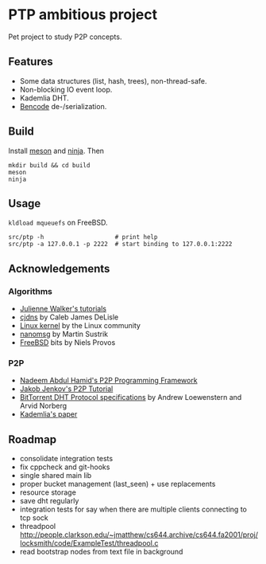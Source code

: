 # PTP ambitious project

Pet project to study P2P concepts.

## Features

* Some data structures (list, hash, trees), non-thread-safe.
* Non-blocking IO event loop.
* Kademlia DHT.
* [Bencode](https://www.bittorrent.org/beps/bep_0003.html) de-/serialization.

## Build

Install [meson](https://mesonbuild.com/) and [ninja](https://ninja-build.org/).
Then

    mkdir build && cd build
    meson
    ninja

## Usage

`kldload mqueuefs` on FreeBSD.

    src/ptp -h                    # print help
    src/ptp -a 127.0.0.1 -p 2222  # start binding to 127.0.0.1:2222

## Acknowledgements

### Algorithms

* [Julienne Walker's tutorials](http://www.eternallyconfuzzled.com/)
* [cjdns](https://github.com/cjdelisle/cjdns/) by Caleb James DeLisle
* [Linux kernel](https://www.kernel.org/) by the Linux community
* [nanomsg](https://github.com/nanomsg/nanomsg) by Martin Sustrik
* [FreeBSD](http://www.FreeBSD.org/) bits by Niels Provos

### P2P

* [Nadeem Abdul Hamid's P2P Programming Framework](http://cs.berry.edu/~nhamid/p2p/framework-python.html)
* [Jakob Jenkov's P2P Tutorial](http://tutorials.jenkov.com/p2p/disorganized-network.html)
* [BitTorrent DHT Protocol specifications](http://www.bittorrent.org/beps/bep_0005.html) by
  Andrew Loewenstern and Arvid Norberg
* [Kademlia's paper](http://www.scs.stanford.edu/~dm/home/papers/maymounkov:kademlia.ps.gz)

## Roadmap

- consolidate integration tests
- fix cppcheck and git-hooks
- single shared main lib
- proper bucket management (last_seen) + use replacements
- resource storage
- save dht regularly
- integration tests for say when there are multiple clients connecting to tcp sock
- threadpool
  http://people.clarkson.edu/~jmatthew/cs644.archive/cs644.fa2001/proj/locksmith/code/ExampleTest/threadpool.c
- read bootstrap nodes from text file in background
